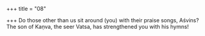 +++
title = "08"

+++
Do those other than us sit around (you) with their praise songs, Aśvins? The son of Kaṇva, the seer Vatsa, has strengthened you with his hymns! 